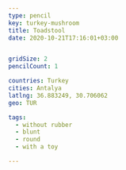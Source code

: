 ```yaml
---
type: pencil
key: turkey-mushroom
title: Toadstool
date: 2020-10-21T17:16:01+03:00


gridSize: 2
pencilCount: 1

countries: Turkey
cities: Antalya
latlng: 36.883249, 30.706062
geo: TUR

tags:
  - without rubber
  - blunt
  - round
  - with a toy

---
```


